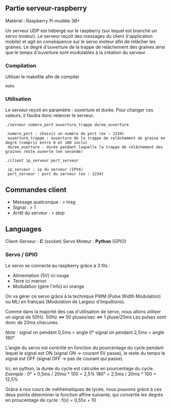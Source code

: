 ## Partie serveur-raspberry

Matériel : Raspberry Pi modèle 3B+

Un serveur UDP est hébergé sur le raspberry (sur lequel est branché un servo moteur).
Le serveur reçoit des messages du client (l'application mobile) et agit en conséquence sur le servo moteur afin de relâcher les graines.
Le degré d'ouverture de la trappe de relâchement des graines ainsi que le temps d'ouverture sont modulables à la création du serveur.

### Compilation

Utiliser le makefile afin de compiler

```
make
```

### Utilisation

Le serveur reçoit en paramètre : ouverture et durée.
Pour changer ces valeurs, il faudra donc relancer le serveur.

```
./serveur numero_port ouverture_trappe duree_ouverture
```

     numero_port : choisir un numéro de port (ex : 1234)
     ouverture_trappe : ouverture de la trappe de relâchement de graine en degré (compris entre 0 et 180 inclu)
     duree_overture : durée pendant laquelle la trappe de relâchement des graines reste ouverte (en seconde)

```
./client ip_serveur port_serveur
```

     ip_serveur : ip du serveur (IPV4)
     port_serveur : port du serveur (ex : 1234)

## Commandes client

* Message quelconque : > msg
* Signal 	     : > 1
* Arrêt du serveur   : > stop

## Languages

Client-Serveur : **C** (socket)
Servo Moteur : **Python** (GPIO)

### Servo / GPIO

Le servo se connecte au raspberry grâce à 3 fils : 
* Alimentation (5V) ici rouge
* Terre ici marron
* Modulation (gère l'info) ici orange

On va gérer ce servo grâce à la technique PWM (Pulse Width Modulation) ou MLI en français (Modulation de Largeur d'Impultions).

Comme dans la majorité des cas d'utilisation de servo, nous allons utiliser un signal de 50Hz.
50Hz <=> 50 pluses/sec <=> 1 pluse/20ms
Les pulses sont donc de 20ms chacunes.

*Note :*
  signal on pendant 0,5ms = angle 0°
  signal on pendant 2,5ms = angle 180°


L'angle du servo est contrôlé en fonction du pourcentage du cycle pendant lequel le signal est ON (signal ON -> courant 5V passe),
le reste du temps le signal est OFF (signal OFF -> pas de courant qui passe).

Ici, en python, la durée du cycle est calculée en pourcentage du cycle.
*Exemple :*
  0° = 0,5ms / 20ms * 100 = 2,5%
  180° = 2,5ms / 20ms * 100 = 12,5%

Grâce à nos cours de méthématiques de lycée, nous pouvons grâce à ces deux points déterminer la fonction affine suivante, qui convertie les degrés en proucentage de cycle :
f(x) = 0,55x + 10
